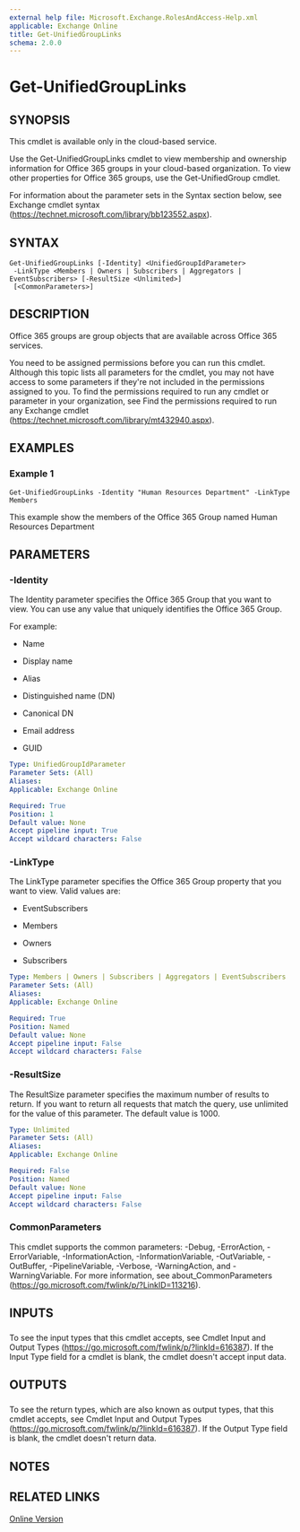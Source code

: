 ```yaml
---
external help file: Microsoft.Exchange.RolesAndAccess-Help.xml
applicable: Exchange Online
title: Get-UnifiedGroupLinks
schema: 2.0.0
---
```


# Get-UnifiedGroupLinks

## SYNOPSIS
This cmdlet is available only in the cloud-based service.

Use the Get-UnifiedGroupLinks cmdlet to view membership and ownership information for Office 365 groups in your cloud-based organization. To view other properties for Office 365 groups, use the Get-UnifiedGroup cmdlet.

For information about the parameter sets in the Syntax section below, see Exchange cmdlet syntax (https://technet.microsoft.com/library/bb123552.aspx).

## SYNTAX

```
Get-UnifiedGroupLinks [-Identity] <UnifiedGroupIdParameter>
 -LinkType <Members | Owners | Subscribers | Aggregators | EventSubscribers> [-ResultSize <Unlimited>]
 [<CommonParameters>]
```

## DESCRIPTION
Office 365 groups are group objects that are available across Office 365 services.

You need to be assigned permissions before you can run this cmdlet. Although this topic lists all parameters for the cmdlet, you may not have access to some parameters if they're not included in the permissions assigned to you. To find the permissions required to run any cmdlet or parameter in your organization, see Find the permissions required to run any Exchange cmdlet (https://technet.microsoft.com/library/mt432940.aspx).

## EXAMPLES

### Example 1
```
Get-UnifiedGroupLinks -Identity "Human Resources Department" -LinkType Members
```

This example show the members of the Office 365 Group named Human Resources Department

## PARAMETERS

### -Identity
The Identity parameter specifies the Office 365 Group that you want to view. You can use any value that uniquely identifies the Office 365 Group.

For example:

- Name

- Display name

- Alias

- Distinguished name (DN)

- Canonical DN

- Email address

- GUID

```yaml
Type: UnifiedGroupIdParameter
Parameter Sets: (All)
Aliases:
Applicable: Exchange Online

Required: True
Position: 1
Default value: None
Accept pipeline input: True
Accept wildcard characters: False
```

### -LinkType
The LinkType parameter specifies the Office 365 Group property that you want to view. Valid values are:

- EventSubscribers

- Members

- Owners

- Subscribers

```yaml
Type: Members | Owners | Subscribers | Aggregators | EventSubscribers
Parameter Sets: (All)
Aliases:
Applicable: Exchange Online

Required: True
Position: Named
Default value: None
Accept pipeline input: False
Accept wildcard characters: False
```

### -ResultSize
The ResultSize parameter specifies the maximum number of results to return. If you want to return all requests that match the query, use unlimited for the value of this parameter. The default value is 1000.

```yaml
Type: Unlimited
Parameter Sets: (All)
Aliases:
Applicable: Exchange Online

Required: False
Position: Named
Default value: None
Accept pipeline input: False
Accept wildcard characters: False
```

### CommonParameters
This cmdlet supports the common parameters: -Debug, -ErrorAction, -ErrorVariable, -InformationAction, -InformationVariable, -OutVariable, -OutBuffer, -PipelineVariable, -Verbose, -WarningAction, and -WarningVariable. For more information, see about_CommonParameters (https://go.microsoft.com/fwlink/p/?LinkID=113216).

## INPUTS

###  
To see the input types that this cmdlet accepts, see Cmdlet Input and Output Types (https://go.microsoft.com/fwlink/p/?linkId=616387). If the Input Type field for a cmdlet is blank, the cmdlet doesn't accept input data.

## OUTPUTS

###  
To see the return types, which are also known as output types, that this cmdlet accepts, see Cmdlet Input and Output Types (https://go.microsoft.com/fwlink/p/?linkId=616387). If the Output Type field is blank, the cmdlet doesn't return data.

## NOTES

## RELATED LINKS

[Online Version](https://technet.microsoft.com/library/b7f00aad-61ae-4ca8-8a3d-9efd28bbbbd0.aspx)

